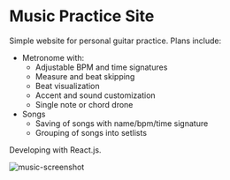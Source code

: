 # Music Practice Site

Simple website for personal guitar practice. Plans include:
- Metronome with:
  - Adjustable BPM and time signatures
  - Measure and beat skipping
  - Beat visualization
  - Accent and sound customization
  - Single note or chord drone
- Songs
  - Saving of songs with name/bpm/time signature
  - Grouping of songs into setlists
 
Developing with React.js.

![music-screenshot](https://github.com/user-attachments/assets/cacd606f-5b62-42cb-bc1b-5c148f9456b6)

